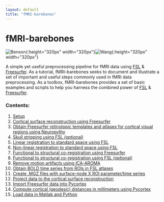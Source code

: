 ```yaml
---
layout: default
title: "fMRI-barebones"
---
```


# fMRI-barebones

![Benson](/fMRI-barebones/assets/benson.png){:height="320px" width="320px"}![Wang](/fMRI-barebones/assets/wang.png){:height="320px" width="320px"}


A simple yet useful preprocessing pipeline for fMRI data using [FSL](https://fsl.fmrib.ox.ac.uk/fsl/fslwiki) &amp; [Freesurfer](https://surfer.nmr.mgh.harvard.edu/). As a tutorial, fMRI-barebones seeks to document and illustrate a set of important and useful steps commonly used in fMRI data preprocessing. As a toolbox, fMRI-barebones provides a set of basic examples and scripts to help you harness the combined power of [FSL](https://fsl.fmrib.ox.ac.uk/fsl/fslwiki) &amp; [Freesurfer](https://surfer.nmr.mgh.harvard.edu/).


### Contents:

1. [Setup](/howto.html#1)
2. [Cortical surface reconstruction using Freesurfer](/howto.html#2)
3. [Obtain Freesurfer retinotopic templates and atlases for cortical visual regions using Neuropythy](/howto.html#3)
4. [Skull stripping using FSL (optional)](/howto.html#4)
5. [Linear registration to standard space using FSL](/howto.html#5)
6. [Non-linear registration to standard space using FSL](/howto.html#6)
7. [Functional to structural co-registration using Freesurfer](/howto.html#7)
8. [Functional to structural co-registration using FSL (optional)](/howto.html#8)
9. [Remove motion artifacts using ICA-AROMA](/howto.html#9)
10. [Obtain BOLD time series from ROIs in FSL atlases](/howto.html#10)
11. [Create .MGZ files with surface-node X ROI parameter/time series](/howto.html#11)
12. [Project data to the cortical surface reconstruction](/howto.html#12)
13. [Import Freesurfer data into Pycortex](/howto.html#13)
14. [Compute cortical (geodesic) distances in millimeters using Pycortex](/howto.html#14)
15. [Load data in Matlab and Python](/howto.html#15)

